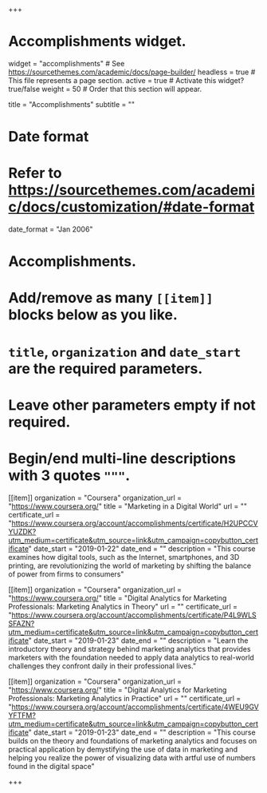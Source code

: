 +++
# Accomplishments widget.
widget = "accomplishments"  # See https://sourcethemes.com/academic/docs/page-builder/
headless = true  # This file represents a page section.
active = true  # Activate this widget? true/false
weight = 50  # Order that this section will appear.

title = "Accomplish&shy;ments"
subtitle = ""

# Date format
#   Refer to https://sourcethemes.com/academic/docs/customization/#date-format
date_format = "Jan 2006"

# Accomplishments.
#   Add/remove as many `[[item]]` blocks below as you like.
#   `title`, `organization` and `date_start` are the required parameters.
#   Leave other parameters empty if not required.
#   Begin/end multi-line descriptions with 3 quotes `"""`.



[[item]]
  organization = "Coursera"
  organization_url = "https://www.coursera.org/"
  title = "Marketing in a Digital World"
  url = ""
  certificate_url = "https://www.coursera.org/account/accomplishments/certificate/H2UPCCVYUZDK?utm_medium=certificate&utm_source=link&utm_campaign=copybutton_certificate"
  date_start = "2019-01-22"
  date_end = ""
  description = "This course examines how digital tools, such as the Internet, smartphones, and 3D printing, are revolutionizing the world of marketing by shifting the balance of power from firms to consumers"
  
[[item]]
  organization = "Coursera"
  organization_url = "https://www.coursera.org/"
  title = "Digital Analytics for Marketing Professionals: Marketing Analytics in Theory"
  url = ""
  certificate_url = "https://www.coursera.org/account/accomplishments/certificate/P4L9WLSSFAZN?utm_medium=certificate&utm_source=link&utm_campaign=copybutton_certificate"
  date_start = "2019-01-23"
  date_end = ""
  description = "Learn the introductory theory and strategy behind marketing analytics that provides marketers with the foundation needed to apply data analytics to real-world challenges they confront daily in their professional lives."
  
[[item]]
  organization = "Coursera"
  organization_url = "https://www.coursera.org/"
  title = "Digital Analytics for Marketing Professionals: Marketing Analytics in Practice"
  url = ""
  certificate_url = "https://www.coursera.org/account/accomplishments/certificate/4WEU9GVYFTFM?utm_medium=certificate&utm_source=link&utm_campaign=copybutton_certificate"
  date_start = "2019-01-23"
  date_end = ""
  description = "This course builds on the theory and foundations of marketing analytics and focuses on practical application by demystifying the use of data in marketing and helping you realize the power of visualizing data with artful use of numbers found in the digital space"

+++

